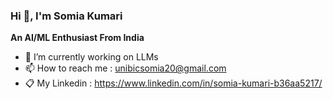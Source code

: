 ### Hi 👋, I'm Somia Kumari 


**An AI/ML Enthusiast From India**




- 🔭 I’m currently working on LLMs
- 📫 How to reach me : unibicsomia20@gmail.com
- 📋 My Linkedin : https://www.linkedin.com/in/somia-kumari-b36aa5217/










